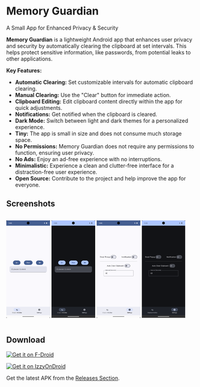 # Memory Guardian

A Small App for Enhanced Privacy & Security

**Memory Guardian** is a lightweight Android app that enhances user privacy and security by automatically clearing the clipboard at set intervals. This helps protect sensitive information, like passwords, from potential leaks to other applications.

**Key Features:**

- **Automatic Clearing:** Set customizable intervals for automatic clipboard clearing.
- **Manual Clearing:** Use the "Clear" button for immediate action.
- **Clipboard Editing:** Edit clipboard content directly within the app for quick adjustments.
- **Notifications:** Get notified when the clipboard is cleared.
- **Dark Mode:** Switch between light and dark themes for a personalized experience.
- **Tiny:** The app is small in size and does not consume much storage space.
- **No Permissions:** Memory Guardian does not require any permissions to function, ensuring user privacy.
- **No Ads:** Enjoy an ad-free experience with no interruptions.
- **Minimalistic:** Experience a clean and clutter-free interface for a distraction-free user experience.
- **Open Source:** Contribute to the project and help improve the app for everyone.

## Screenshots

<div style="width:100%; display:flex; justify-content:space-between;">

[<img src="fastlane/metadata/android/en-US/images/phoneScreenshots/screenshot1.png" width=23% alt="Home">](fastlane/metadata/android/en-US/images/phoneScreenshots/screenshot1.png)
[<img src="fastlane/metadata/android/en-US/images/phoneScreenshots/screenshot2.png" width=23% alt="Home_Dark">](fastlane/metadata/android/en-US/images/phoneScreenshots/screenshot2.png)
[<img src="fastlane/metadata/android/en-US/images/phoneScreenshots/screenshot3.png" width=23% alt="Home with clipboard content">](fastlane/metadata/android/en-US/images/phoneScreenshots/screenshot3.png)
[<img src="fastlane/metadata/android/en-US/images/phoneScreenshots/screenshot4.png" width=23% alt="Home with clipboard content_Dark">](fastlane/metadata/android/en-US/images/phoneScreenshots/screenshot4.png)

</div>

## Download

[<img src="https://fdroid.gitlab.io/artwork/badge/get-it-on.png"
     alt="Get it on F-Droid"
     height="80">](https://f-droid.org/packages/ara.memoryguardian/)

[<img src="https://gitlab.com/IzzyOnDroid/repo/-/raw/master/assets/IzzyOnDroid.png"
     alt="Get it on IzzyOnDroid"
     height="80">](https://apt.izzysoft.de/fdroid/index/apk/ara.memoryguardian/)

Get the latest APK from the [Releases Section](https://github.com/hashemi-hossein/memory-guardian/releases/latest).

